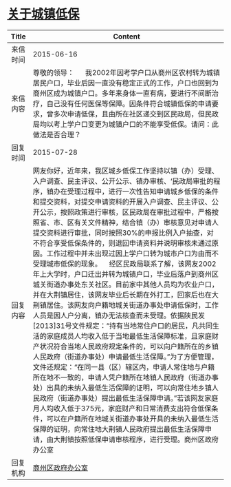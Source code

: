 # <a href="http://www.shangluo.gov.cn/zmhd/ldxxxx.jsp?urltype=leadermail.LeaderMailContentUrl&wbtreeid=1112&leadermailid=3188">关于城镇低保</a>
|Title|Content|
|:---:|---|
|来信时间|2015-06-16|
|来信内容|尊敬的领导：      我2002年因考学户口从商州区农村转为城镇居民户口，毕业后因一直没有稳定正式的工作，户口也回到为商州区成为城镇户口。多年来身体一直有病，要进行不间断治疗，自己没有任何医保等保障。因条件符合城镇低保的申请要求，曾多次申请低保，且由所在社区递交到区民政局，但民政局均以考上学户口变更为城镇户口的不能享受低保。请问：此做法是否合理？|
|回复时间|2015-07-28|
|回复内容|网友你好，近年来，我区城乡低保工作坚持以镇（办）受理、入户调查、民主评议、公开公示、镇办审核、‘民政局审批的程序，镇办在受理过程中，进行一次性告知申请城乡低保的条件和提交资料，对提交申请资料的开展入户调查、民主评议、公开公示，按照政策进行审核，区民政局在审批过程中，严格按照省、市、区有关文件精神，结合镇（办）审核意见对申请人提交资料进行审批，同时按照30%的申报比例入户抽查，对不符合享受低保条件的，则退回申请资料并说明审核未通过原因。工作过程中并未出现过因上学户口转为城市户口为由而不受理城市低保的现象。    经区民政局联系了解，该网友2002年上大学时，户口迁出并转为城镇户口，毕业后落户到商州区城关街道办事处东关社区。目前家中其他人员均为农业户口，并在大荆镇居住，该网友毕业后长期在外打工，回家后也在大荆镇居住。该网友向户籍地城关街道办事处申请低保时，工作人员是因人户分离，镇办无法核查而未受理。依据陕民发[2013]31号文件规定：“持有当地常住户口的居民，凡共同生活的家庭成员人均收入低于当地最低生活保障标准，且家庭财产状况符合当地人民政府规定条件的，可以向户籍所在的乡镇人民政府（街道办事处）申请最低生活保障。”为了方便管理，文件还规定：“在同一县（区）辖区内，申请人常住地与户籍所在地不一致的，申请人凭户籍所在地镇人民政府（街道办事处）出具的未纳入最低生活保障的证明，可以向常住地乡镇人民政府（街道办事处）提出最低生活保障申请。”若该网友家庭月人均收入低于375元，家庭财产和日常消费支出符合低保条件，可以在户籍所在地城关街道办事处开具的未纳入最低生活保障的证明，向常住地大荆镇人民政府提出最低生活保障申请，由大荆镇按照低保申请审核程序，进行受理。商州区政府办公室|
|回复机构|<a href="../../categories/agencies/商州区政府办公室.md">商州区政府办公室</a>|